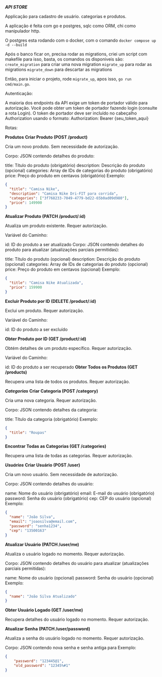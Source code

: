 ***API STORE***

Applicação para cadastro de usuário. categorias e produtos.

A aplicação é feita com go e postgres, sqlc como ORM, chi como manipulador http.

O postgres esta rodando com o docker, com o comando ```docker compose up -d --build```

Após o banco ficar on, precisa rodar as migrations, criei um script com makefile para isso, basta, os comandos os disponiveis são: 
```create_migration``` para criar uma nova migration
```migrate_up``` para rodar as migrations
```migrate_down``` para descartar as migrations

Então, para iniciar o projeto, rode ```migrate_up```, apos isso, ```go run cmd/main.go```.

Autenticação:

A maioria dos endpoints da API exige um token de portador válido para autorização. Você pode obter um token de portador fazendo login (consulte a rota Login). O token de portador deve ser incluído no cabeçalho Authorization usando o formato:
Authorization: Bearer {seu_token_aqui}

Rotas:


**Produtos**
**Criar Produto (POST /product)**

Cria um novo produto. Sem necessidade de autorização.

Corpo: JSON contendo detalhes do produto:

title: Título do produto (obrigatório)
description: Descrição do produto (opcional)
categories: Array de IDs de categorias do produto (obrigatório)
price: Preço do produto em centavos (obrigatório)
Exemplo:
```json
{
  "title": "Camisa Nike",
  "description": "Camisa Nike Dri-FIT para corrida",
  "categories": ["3f768233-7049-4779-bd22-65b0ad09d980"],
  "price": 149900
}
```

**Atualizar Produto (PATCH /product/:id)**

Atualiza um produto existente. Requer autorização.

Variável do Caminho:

id: ID do produto a ser atualizado
Corpo: JSON contendo detalhes do produto para atualizar (atualizações parciais permitidas):

title: Título do produto (opcional)
description: Descrição do produto (opcional)
categories: Array de IDs de categorias do produto (opcional)
price: Preço do produto em centavos (opcional)
Exemplo:

```json
{
  "title": "Camisa Nike Atualizada",
  "price": 159900
}
```
**Excluir Produto por ID (DELETE /product/:id)**

Exclui um produto. Requer autorização.

Variável do Caminho:

id: ID do produto a ser excluído


**Obter Produto por ID (GET /product/:id)**

Obtém detalhes de um produto específico. Requer autorização.

Variável do Caminho:

id: ID do produto a ser recuperado
**Obter Todos os Produtos (GET /products)**

Recupera uma lista de todos os produtos. Requer autorização.




***Categorias***
**Criar Categoria (POST /category)**

Cria uma nova categoria. Requer autorização.

Corpo: JSON contendo detalhes da categoria:

title: Título da categoria (obrigatório)
Exemplo:
```json
{
  "title": "Roupas"
}
```

**Encontrar Todas as Categorias (GET /categories)**

Recupera uma lista de todas as categorias. Requer autorização.




***Usuários***
**Criar Usuário (POST /user)**

Cria um novo usuário. Sem necessidade de autorização.

Corpo: JSON contendo detalhes do usuário:

name: Nome do usuário (obrigatório)
email: E-mail do usuário (obrigatório)
password: Senha do usuário (obrigatório)
cep: CEP do usuário (opcional)
Exemplo:

```json
{
  "name": "João Silva",
  "email": "joaosilva@email.com",
  "password": "senha1234",
  "cep": "13500163"
}
```

**Atualizar Usuário (PATCH /user/me)**

Atualiza o usuário logado no momento. Requer autorização.

Corpo: JSON contendo detalhes do usuário para atualizar (atualizações parciais permitidas):

name: Nome do usuário (opcional)
password: Senha do usuário (opcional)
Exemplo:

```json
{
  "name": "João Silva Atualizado"
}
```

**Obter Usuário Logado (GET /user/me)**

Recupera detalhes do usuário logado no momento. Requer autorização.

**Atualizar Senha (PATCH /user/password)**

Atualiza a senha do usuário logado no momento. Requer autorização.

Corpo: JSON contendo nova senha e senha antiga para
Exemplo:
```json
{
    "password": "123445@1",
    "old_password": "12345%#1"
}
```
